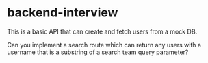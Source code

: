 # backend-interview

This is a basic API that can create and fetch users from a mock DB.

Can you implement a search route which can return any users with a username that is a substring of a search team query parameter?
